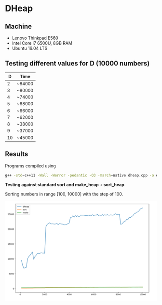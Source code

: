# DHeap

## Machine
* Lenovo Thinkpad E560
* Intel Core i7 6500U, 8GB RAM
* Ubuntu 16.04 LTS

## Testing different values for D (10000 numbers)

| D   | Time    |
| --- |:-------:|
| 2   | ~84000  |
| 3   | ~80000  |
| 4   | ~74000  |
| 5   | ~68000  |
| 6   | ~66000  |
| 7   | ~62000  |
| 8   | ~38000  |
| 9   | ~37000  |
| 10  | ~45000  |

## Results

Programs compiled using
```bash
g++ -std=c++11 -Wall -Werror -pedantic -O3 -march=native dheap.cpp -o dheap
```

**Testing against standard sort and make_heap + sort_heap**

Sorting numbers in range [100, 10000] with the step of 100.

![graph](graph.png)
